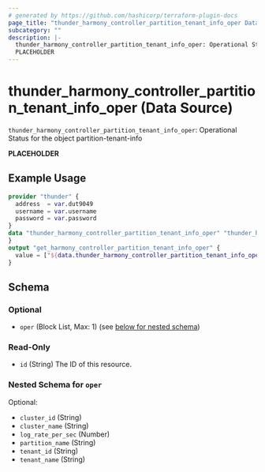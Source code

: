 ```yaml
---
# generated by https://github.com/hashicorp/terraform-plugin-docs
page_title: "thunder_harmony_controller_partition_tenant_info_oper Data Source - terraform-provider-thunder"
subcategory: ""
description: |-
  thunder_harmony_controller_partition_tenant_info_oper: Operational Status for the object partition-tenant-info
  PLACEHOLDER
---
```


# thunder_harmony_controller_partition_tenant_info_oper (Data Source)

`thunder_harmony_controller_partition_tenant_info_oper`: Operational Status for the object partition-tenant-info

__PLACEHOLDER__

## Example Usage

```terraform
provider "thunder" {
  address  = var.dut9049
  username = var.username
  password = var.password
}
data "thunder_harmony_controller_partition_tenant_info_oper" "thunder_harmony_controller_partition_tenant_info_oper" {
}
output "get_harmony_controller_partition_tenant_info_oper" {
  value = ["${data.thunder_harmony_controller_partition_tenant_info_oper.thunder_harmony_controller_partition_tenant_info_oper}"]
}
```

<!-- schema generated by tfplugindocs -->
## Schema

### Optional

- `oper` (Block List, Max: 1) (see [below for nested schema](#nestedblock--oper))

### Read-Only

- `id` (String) The ID of this resource.

<a id="nestedblock--oper"></a>
### Nested Schema for `oper`

Optional:

- `cluster_id` (String)
- `cluster_name` (String)
- `log_rate_per_sec` (Number)
- `partition_name` (String)
- `tenant_id` (String)
- `tenant_name` (String)


